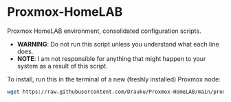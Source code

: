 # Proxmox-HomeLAB
Proxmox HomeLAB environment, consolidated configuration scripts.

- **WARNING**: Do not run this script unless you understand what each line does.
- **NOTE**: I am not responsible for anything that might happen to your system as a result of this script.

To install, run this in the terminal of a new (freshly installed) Proxmox node:
```bash
wget https://raw.githubusercontent.com/Drauku/Proxmox-HomeLAB/main/proxmox-homelab-setup.sh && proxmox-homelab-setup.sh
```
